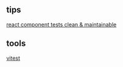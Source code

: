## tips
[react component tests clean & maintainable](https://medium.com/globant/achieving-clean-and-maintainable-react-component-tests-b3d5e0483307)

## tools
[vitest](https://vitest.dev/)
